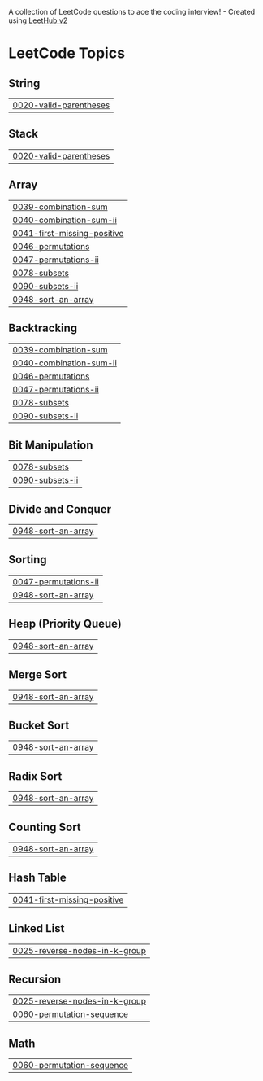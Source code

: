 A collection of LeetCode questions to ace the coding interview! - Created using [LeetHub v2](https://github.com/arunbhardwaj/LeetHub-2.0)
<!---LeetCode Topics Start-->
# LeetCode Topics
## String
|  |
| ------- |
| [0020-valid-parentheses](https://github.com/Lakshman2504/Leetcode/tree/master/0020-valid-parentheses) |
## Stack
|  |
| ------- |
| [0020-valid-parentheses](https://github.com/Lakshman2504/Leetcode/tree/master/0020-valid-parentheses) |
## Array
|  |
| ------- |
| [0039-combination-sum](https://github.com/Lakshman2504/Leetcode/tree/master/0039-combination-sum) |
| [0040-combination-sum-ii](https://github.com/Lakshman2504/Leetcode/tree/master/0040-combination-sum-ii) |
| [0041-first-missing-positive](https://github.com/Lakshman2504/Leetcode/tree/master/0041-first-missing-positive) |
| [0046-permutations](https://github.com/Lakshman2504/Leetcode/tree/master/0046-permutations) |
| [0047-permutations-ii](https://github.com/Lakshman2504/Leetcode/tree/master/0047-permutations-ii) |
| [0078-subsets](https://github.com/Lakshman2504/Leetcode/tree/master/0078-subsets) |
| [0090-subsets-ii](https://github.com/Lakshman2504/Leetcode/tree/master/0090-subsets-ii) |
| [0948-sort-an-array](https://github.com/Lakshman2504/Leetcode/tree/master/0948-sort-an-array) |
## Backtracking
|  |
| ------- |
| [0039-combination-sum](https://github.com/Lakshman2504/Leetcode/tree/master/0039-combination-sum) |
| [0040-combination-sum-ii](https://github.com/Lakshman2504/Leetcode/tree/master/0040-combination-sum-ii) |
| [0046-permutations](https://github.com/Lakshman2504/Leetcode/tree/master/0046-permutations) |
| [0047-permutations-ii](https://github.com/Lakshman2504/Leetcode/tree/master/0047-permutations-ii) |
| [0078-subsets](https://github.com/Lakshman2504/Leetcode/tree/master/0078-subsets) |
| [0090-subsets-ii](https://github.com/Lakshman2504/Leetcode/tree/master/0090-subsets-ii) |
## Bit Manipulation
|  |
| ------- |
| [0078-subsets](https://github.com/Lakshman2504/Leetcode/tree/master/0078-subsets) |
| [0090-subsets-ii](https://github.com/Lakshman2504/Leetcode/tree/master/0090-subsets-ii) |
## Divide and Conquer
|  |
| ------- |
| [0948-sort-an-array](https://github.com/Lakshman2504/Leetcode/tree/master/0948-sort-an-array) |
## Sorting
|  |
| ------- |
| [0047-permutations-ii](https://github.com/Lakshman2504/Leetcode/tree/master/0047-permutations-ii) |
| [0948-sort-an-array](https://github.com/Lakshman2504/Leetcode/tree/master/0948-sort-an-array) |
## Heap (Priority Queue)
|  |
| ------- |
| [0948-sort-an-array](https://github.com/Lakshman2504/Leetcode/tree/master/0948-sort-an-array) |
## Merge Sort
|  |
| ------- |
| [0948-sort-an-array](https://github.com/Lakshman2504/Leetcode/tree/master/0948-sort-an-array) |
## Bucket Sort
|  |
| ------- |
| [0948-sort-an-array](https://github.com/Lakshman2504/Leetcode/tree/master/0948-sort-an-array) |
## Radix Sort
|  |
| ------- |
| [0948-sort-an-array](https://github.com/Lakshman2504/Leetcode/tree/master/0948-sort-an-array) |
## Counting Sort
|  |
| ------- |
| [0948-sort-an-array](https://github.com/Lakshman2504/Leetcode/tree/master/0948-sort-an-array) |
## Hash Table
|  |
| ------- |
| [0041-first-missing-positive](https://github.com/Lakshman2504/Leetcode/tree/master/0041-first-missing-positive) |
## Linked List
|  |
| ------- |
| [0025-reverse-nodes-in-k-group](https://github.com/Lakshman2504/Leetcode/tree/master/0025-reverse-nodes-in-k-group) |
## Recursion
|  |
| ------- |
| [0025-reverse-nodes-in-k-group](https://github.com/Lakshman2504/Leetcode/tree/master/0025-reverse-nodes-in-k-group) |
| [0060-permutation-sequence](https://github.com/Lakshman2504/Leetcode/tree/master/0060-permutation-sequence) |
## Math
|  |
| ------- |
| [0060-permutation-sequence](https://github.com/Lakshman2504/Leetcode/tree/master/0060-permutation-sequence) |
<!---LeetCode Topics End-->